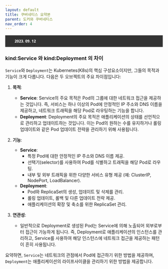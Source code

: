 ```yaml
---
layout: default
title: 쿠버네티스 요약본
parent: 도커와 쿠버네티스
nav_order: 4
---
```

<!DOCTYPE html>
<html>
<head>
    <meta charset="UTF-8">
    <meta name="viewport" content="width=device-width, initial-scale=1.0">
    <style>
        .badge-style {
            font-family: 'Segoe UI', Tahoma, Geneva, Verdana, sans-serif;
            color: white; /* 흰색 텍스트 */
            font-size: 12px; /* 텍스트 크기 */
            font-weight: bold; /* 굵은 글씨 */
            padding: 1px 20px; /* 상하 10px, 좌우 20px의 패딩 */
        }
        .badge-container {
            background-color: #333; /* 배지를 담을 컨테이너의 배경색 */
            padding: 10px;
        }
    </style>
</head>
<body>
<div class="badge-container">
    <span class="badge-style">2023. 09. 12</span>
</div>
</body></html>

### kind:Service 와 kind:Deployment 의 차이

`Service`와 `Deployment`는 Kubernetes(K8s)의 핵심 구성요소이지만, 그들의 목적과 기능이 크게 다릅니다. 다음은 두 오브젝트의 주요 차이점입니다:

1. **목적**:
    - **Service**: Service의 주요 목적은 Pod의 그룹에 대한 네트워크 접근을 제공하는 것입니다. 즉, 서비스는 하나 이상의 Pod에 안정적인 IP 주소와 DNS 이름을 제공하고, 네트워크 트래픽을 해당 Pod로 라우팅하는 기능을 합니다.
    - **Deployment**: Deployment의 주요 목적은 애플리케이션의 상태를 선언적으로 관리하고 업데이트하는 것입니다. 이는 Pod의 원하는 수를 유지하거나 롤링 업데이트와 같은 Pod 업데이트 전략을 관리하기 위해 사용됩니다.

2. **기능**:
    - **Service**:
        - 특정 Pod에 대한 안정적인 IP 주소와 DNS 이름 제공.
        - 선택기(selector)를 사용하여 Pod를 식별하고 트래픽을 해당 Pod로 라우팅.
        - 내부 및 외부 트래픽을 위한 다양한 서비스 유형 제공 (예: ClusterIP, NodePort, LoadBalancer).
    - **Deployment**:
        - Pod와 ReplicaSet의 생성, 업데이트 및 삭제를 관리.
        - 롤링 업데이트, 롤백 및 다른 업데이트 전략 제공.
        - 애플리케이션의 확장 및 축소를 위한 ReplicaSet 관리.

3. **연관성**:
    - 일반적으로 Deployment로 생성된 Pod는 Service에 의해 노출되어 외부로부터 접근이 가능하게 됩니다. 즉, Deployment로 애플리케이션의 인스턴스를 관리하고, Service를 사용하여 해당 인스턴스에 네트워크 접근을 제공하는 패턴이 흔히 사용됩니다.

요약하면, `Service`는 네트워크의 관점에서 Pod에 접근하기 위한 방법을 제공하며, `Deployment`는 애플리케이션의 라이프사이클을 관리하기 위한 방법을 제공합니다.
